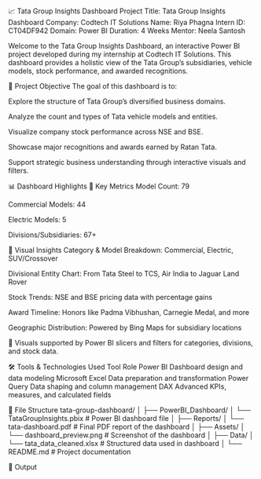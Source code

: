 📈 Tata Group Insights Dashboard
Project Title: Tata Group Insights Dashboard
Company: Codtech IT Solutions
Name: Riya Phagna
Intern ID: CT04DF942
Domain: Power BI
Duration: 4 Weeks
Mentor: Neela Santosh

Welcome to the Tata Group Insights Dashboard, an interactive Power BI project developed during my internship at Codtech IT Solutions. This dashboard provides a holistic view of the Tata Group’s subsidiaries, vehicle models, stock performance, and awarded recognitions.

📌 Project Objective
The goal of this dashboard is to:

Explore the structure of Tata Group’s diversified business domains.

Analyze the count and types of Tata vehicle models and entities.

Visualize company stock performance across NSE and BSE.

Showcase major recognitions and awards earned by Ratan Tata.

Support strategic business understanding through interactive visuals and filters.

📊 Dashboard Highlights
🔹 Key Metrics
Model Count: 79

Commercial Models: 44

Electric Models: 5

Divisions/Subsidiaries: 67+

🔹 Visual Insights
Category & Model Breakdown: Commercial, Electric, SUV/Crossover

Divisional Entity Chart: From Tata Steel to TCS, Air India to Jaguar Land Rover

Stock Trends: NSE and BSE pricing data with percentage gains

Award Timeline: Honors like Padma Vibhushan, Carnegie Medal, and more

Geographic Distribution: Powered by Bing Maps for subsidiary locations

📍 Visuals supported by Power BI slicers and filters for categories, divisions, and stock data.

🛠 Tools & Technologies Used
Tool	Role
Power BI	Dashboard design and data modeling
Microsoft Excel	Data preparation and transformation
Power Query	Data shaping and column management
DAX	Advanced KPIs, measures, and calculated fields

📁 File Structure
tata-group-dashboard/
│
├── PowerBI_Dashboard/
│ └── TataGroupInsights.pbix # Power BI dashboard file
│
├── Reports/
│ └── tata-dashboard.pdf # Final PDF report of the dashboard
│
├── Assets/
│ └── dashboard_preview.png # Screenshot of the dashboard
│
├── Data/
│ └── tata_data_cleaned.xlsx # Structured data used in dashboard
│
└── README.md # Project documentation

📁 Output
